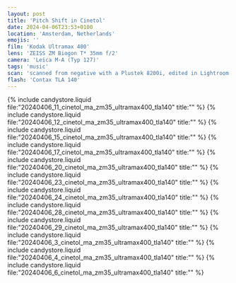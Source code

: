 ```yaml
---
layout: post
title: 'Pitch Shift in Cinetol'
date: 2024-04-06T23:53+0100
location: 'Amsterdam, Netherlands'
emojis: ''
film: 'Kodak Ultramax 400'
lens: 'ZEISS ZM Biogon T* 35mm f/2'
camera: 'Leica M-A (Typ 127)'
tags: 'music'
scan: 'scanned from negative with a Plustek 8200i, edited in Lightroom'
flash: 'Contax TLA 140'
---
```


{% include candystore.liquid file:"20240406_11_cinetol_ma_zm35_ultramax400_tla140" title:"" %}
{% include candystore.liquid file:"20240406_12_cinetol_ma_zm35_ultramax400_tla140" title:"" %}
{% include candystore.liquid file:"20240406_15_cinetol_ma_zm35_ultramax400_tla140" title:"" %}
{% include candystore.liquid file:"20240406_17_cinetol_ma_zm35_ultramax400_tla140" title:"" %}
{% include candystore.liquid file:"20240406_20_cinetol_ma_zm35_ultramax400_tla140" title:"" %}
{% include candystore.liquid file:"20240406_23_cinetol_ma_zm35_ultramax400_tla140" title:"" %}
{% include candystore.liquid file:"20240406_24_cinetol_ma_zm35_ultramax400_tla140" title:"" %}
{% include candystore.liquid file:"20240406_28_cinetol_ma_zm35_ultramax400_tla140" title:"" %}
{% include candystore.liquid file:"20240406_29_cinetol_ma_zm35_ultramax400_tla140" title:"" %}
{% include candystore.liquid file:"20240406_3_cinetol_ma_zm35_ultramax400_tla140" title:"" %}
{% include candystore.liquid file:"20240406_4_cinetol_ma_zm35_ultramax400_tla140" title:"" %}
{% include candystore.liquid file:"20240406_6_cinetol_ma_zm35_ultramax400_tla140" title:"" %}